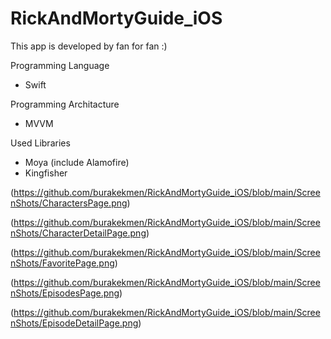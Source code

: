 # RickAndMortyGuide_iOS
This app is developed by fan for fan :)


Programming Language
- Swift

Programming Architacture
- MVVM

Used Libraries
- Moya (include Alamofire)
- Kingfisher


(https://github.com/burakekmen/RickAndMortyGuide_iOS/blob/main/ScreenShots/CharactersPage.png)

(https://github.com/burakekmen/RickAndMortyGuide_iOS/blob/main/ScreenShots/CharacterDetailPage.png)

(https://github.com/burakekmen/RickAndMortyGuide_iOS/blob/main/ScreenShots/FavoritePage.png)

(https://github.com/burakekmen/RickAndMortyGuide_iOS/blob/main/ScreenShots/EpisodesPage.png)

(https://github.com/burakekmen/RickAndMortyGuide_iOS/blob/main/ScreenShots/EpisodeDetailPage.png)
